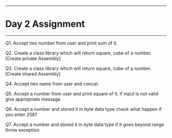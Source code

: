 ***
# Day 2 Assignment
***

Q1. Accept two number from user and print sum of it.

Q2. Create a class library which will return square, cube of a number. [Create private Assembly]

Q3. Create a class library which will return square, cube of a number. [Create shared Assembly]

Q4. Accept two name from user and concat.

Q5. Accept a number from user and print square of it, if input is not valid give appropriate message

Q6. Accept a number and stored it in byte data type check what happen if you enter 258?

Q7. Accept a number and stored it in byte data type if it goes beyond range throw exception

